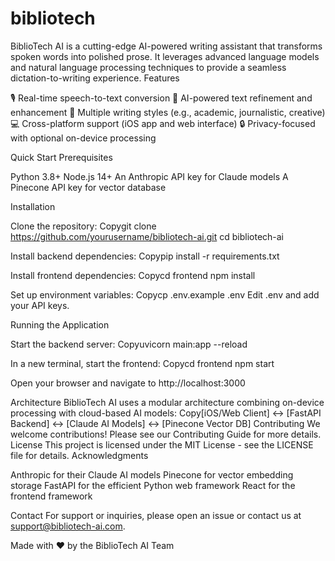 # bibliotech
BiblioTech AI is a cutting-edge AI-powered writing assistant that transforms spoken words into polished prose. It leverages advanced language models and natural language processing techniques to provide a seamless dictation-to-writing experience.
Features

🎙️ Real-time speech-to-text conversion
🧠 AI-powered text refinement and enhancement
📝 Multiple writing styles (e.g., academic, journalistic, creative)
💻 Cross-platform support (iOS app and web interface)
🔒 Privacy-focused with optional on-device processing

Quick Start
Prerequisites

Python 3.8+
Node.js 14+
An Anthropic API key for Claude models
A Pinecone API key for vector database

Installation

Clone the repository:
Copygit clone https://github.com/yourusername/bibliotech-ai.git
cd bibliotech-ai

Install backend dependencies:
Copypip install -r requirements.txt

Install frontend dependencies:
Copycd frontend
npm install

Set up environment variables:
Copycp .env.example .env
Edit .env and add your API keys.

Running the Application

Start the backend server:
Copyuvicorn main:app --reload

In a new terminal, start the frontend:
Copycd frontend
npm start

Open your browser and navigate to http://localhost:3000

Architecture
BiblioTech AI uses a modular architecture combining on-device processing with cloud-based AI models:
Copy[iOS/Web Client] <-> [FastAPI Backend] <-> [Claude AI Models]
                                       <-> [Pinecone Vector DB]
Contributing
We welcome contributions! Please see our Contributing Guide for more details.
License
This project is licensed under the MIT License - see the LICENSE file for details.
Acknowledgments

Anthropic for their Claude AI models
Pinecone for vector embedding storage
FastAPI for the efficient Python web framework
React for the frontend framework

Contact
For support or inquiries, please open an issue or contact us at support@bibliotech-ai.com.

Made with ❤️ by the BiblioTech AI Team

